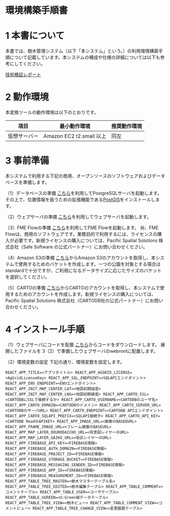 # 環境構築手順書

# 1 本書について

本書では、樹木管理システム（以下「本システム」という。）の利用環境構築手順について記載しています。本システムの構成や仕様の詳細については以下も参考にしてください。

[技術検証レポート](https://www.mlit.go.jp/plateau/file/libraries/doc/plateau_tech_doc_0030_ver01.pdf)

# 2 動作環境

本変換ツールの動作環境は以下のとおりです。

| 項目               | 最小動作環境                                                                                                                                                                                                                                                                                                                                    | 推奨動作環境                   | 
| ------------------ | ----------------------------------------------------------------------------------------------------------------------------------------------------------------------------------------------------------------------------------------------------------------------------------------------------------------------------------------------- | ------------------------------ | 
| 仮想サーバー                 | Amazon EC2 t2.small 以上                                                                                                                                                                                                                                                                                                                  |  同左 | 
  

# 3 事前準備

本システムで利用する下記の商用、オープンソースのソフトウェアおよびデータベースを準備します。

（1）データベースの準備
[こちら](https://github.com/postgres/postgres)を利用してPostgreSQLサーバを起動します。その上で、位置情報を扱うための拡張機能である[PostGIS](https://github.com/postgis/postgis)をインストールします。

（2）ウェブサーバの準備
[こちら](https://httpd.apache.org/)を利用してウェブサーバを起動します。

（3）FME Flowの準備
[こちら](https://safe.com/)を利用してFME Flowを起動します。
尚、FME Flowは、商用のソフトウェアです。業務目的で利用するには、ライセンスの購入が必要です。新規ライセンスの購入については、Pacific Spatial Solutions 株式会社（Safe Software の公式パートナー）にお問い合わせください。

（4）Amazon S3の準備
[こちら](https://aws.amazon.com/jp/s3/)からAmazon S3のアカウントを取得し、本システムで使用するためのバケットを作成します。一つの公園を対象とする場合はstandardで十分ですが、ご利用になるデータサイズに応じたサイズのバケットを選択してください。

（5）CARTOの準備
[こちら](https://carto.com/)からCARTOのアカウントを取得し、本システムで使用するためのアカウントを作成します。新規ライセンスの購入については、Pacific Spatial Solutions 株式会社（CARTODB社の公式パートナー）にお問い合わせください。


# 4 インストール手順
（1）ウェブサーバにコードを配置
[こちら](https://github.com/Project-PLATEAU/Tree-management-system/src/)からコードをダウンロードします。
展開したファイルを 3（2）で準備したウェブサーバのwebrootに配置します。

（2）環境変数の設定
下記の通り、環境変数を設定します。

`REACT_APP_TITLE=<アプリタイトル>
REACT_APP_AGGRID_LICENSE=<AgGridLicenseKey>
REACT_APP_SQL_ENDPOINT=<SQLAPIエンドポイント>
REACT_APP_ENV_ENDPOINT=<ENVエンドポイント>
REACT_APP_INIT_MAP_CENTER_LAT=<地図初期経度>
REACT_APP_INIT_MAP_CENTER_LNG=<地図初期緯度>
REACT_APP_CARTO_SSL=<CARTODBにSSLで接続するか>
REACT_APP_CARTO_USERNAME=<CARTODBのユーザ名>
REACT_APP_CARTO_DOMAIN=<CARTODBのドメイン>
REACT_APP_CARTO_SERVER_URL=<CARTODBのサーバURL>
REACT_APP_CARTO_ENDPOINT=<CARTODB APIエンドポイント>
REACT_APP_CARTO_SQLAPI_PREFIX=<SQLAPI接続子>
REACT_APP_CARTO_API_KEY=<CARTODB ReadのAPIKEY>
REACT_APP_IMAGE_URL=<画像のBASEDURL>
REACT_APP_FRAME_IMAGE_URL=<フレーム画像のBASEURL>
REACT_APP_MAP_LAYER_DOURODAICHO_URL=<背景図レイヤーのURL>
REACT_APP_MAP_LAYER_GAIKU_URL=<街区レイヤーのURL>
REACT_APP_FIREBASE_API_KEY=<FIREBASE情報>
REACT_APP_FIREBASE_AUTH_DOMAIN=<FIREBASE情報>
REACT_APP_FIREBASE_PROJECT_ID=<FIREBASE情報>
REACT_APP_FIREBASE_STORAGE_BUCKET=<FIREBASE情報>
REACT_APP_FIREBASE_MESSAGING_SENDER_ID=<FIREBASE情報>
REACT_APP_FIREBASE_APP_ID=<FIREBASE情報>
REACT_APP_FIREBASE_MEASUREMENT_ID=<FIREBASE情報>
REACT_APP_TABLE_TREE_MASTER=<樹木マスターテーブル名>
REACT_APP_TABLE_TREE_EDITED=<樹木編集テーブル>
REACT_APP_TABLE_COMMENT=<コメントテーブル>
REACT_APP_TABLE_USER=<ユーザテーブル>
REACT_APP_TABLE_UGREEN=<U-Green様データテーブル>
REACT_APP_TABLE_TREE_VIEW=<樹木ビュー>
REACT_APP_TABLE_COMMENT_VIEW=<コメントビュー>
REACT_APP_TABLE_TREE_CHANGE_VIEW=<変更履歴テーブル>`

